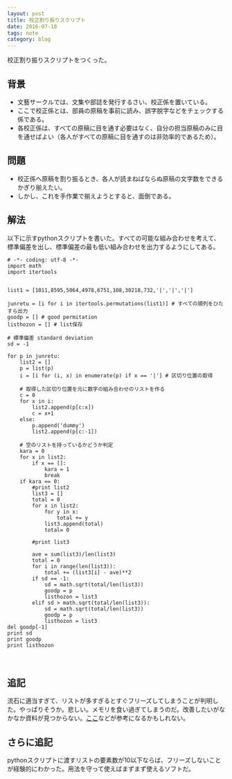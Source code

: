 ```yaml
---
layout: post
title: 校正割り振りスクリプト
date: 2016-07-10
tags: note
category: blog
---
```



校正割り振りスクリプトをつくった。


背景
----------------
* 文藝サークルでは、文集や部誌を発行するさい、校正係を置いている。
* ここで校正係とは、部員の原稿を事前に読み、誤字脱字などをチェックする係である。
* 各校正係は、すべての原稿に目を通す必要はなく、自分の担当原稿のみに目を通せばよい（各人がすべての原稿に目を通すのは非効率的であるため）。


問題
-------------------
* 校正係へ原稿を割り振るとき、各人が読まねばならぬ原稿の文字数をできるかぎり揃えたい。
* しかし、これを手作業で揃えようとすると、面倒である。





解法
----------------------------
以下に示すpythonスクリプトを書いた。すべての可能な組み合わせを考えて、標準偏差を出し、標準偏差の最も低い組み合わせを出力するようにしてある。



	# -*- coding: utf-8 -*-
	import math
	import itertools
	
	
	list1 = [1011,8595,5064,4978,6751,108,30218,732,'|','|','|']
	
	junretu = [i for i in itertools.permutations(list1)] # すべての順列をひたすら出力
	goodp = [] # good permitation
	listhozon = [] # list保存
	
	# 標準偏差 standard deviation
	sd = -1
	
	for p in junretu:
		list2 = []
		p = list(p)
		i = [i for (i, x) in enumerate(p) if x == '|'] # 区切り位置の取得
		
		# 取得した区切り位置を元に数字の組み合わせのリストを作る
		c = 0
		for x in i:
			list2.append(p[c:x])
			c = x+1
		else:
			p.append('dummy')
			list2.append(p[c:-1])
		
		# 空のリストを持っているかどうか判定
		kara = 0
		for x in list2:
			if x == []:
				kara = 1
				break
		if kara == 0:
			#print list2
			list3 = []
			total = 0
			for x in list2:
				for y in x:
					total += y
				list3.append(total)
				total= 0
			
			#print list3
		
			ave = sum(list3)/len(list3)
			total = 0
			for i in range(len(list3)):
				total += (list3[i] - ave)**2
			if sd == -1:
				sd = math.sqrt(total/len(list3))
				goodp = p
				listhozon = list3
			elif sd > math.sqrt(total/len(list3)):
				sd = math.sqrt(total/len(list3))
				goodp = p
				listhozon = list3
	del goodp[-1]
	print sd
	print goodp
	print listhozon


　

追記
--------
流石に適当すぎて、リストが多すぎるとすぐフリーズしてしまうことが判明した。やっぱりそうか。悲しい。メモリを食い過ぎてしまうのだ。改善したいがなかなか資料が見つからない。[ここ](http://pythonlife.seesaa.net/article/243207369.html)などが参考になるかもしれない。


さらに追記
-----------
pythonスクリプトに渡すリストの要素数が10以下ならば、フリーズしないことが経験的にわかった。用法を守って使えばまずまず使えるソフトだ。


